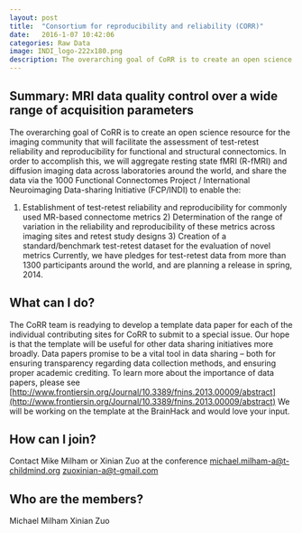 ```yaml
---
layout: post
title:  "Consortium for reproducibility and reliability (CORR)"
date:   2016-1-07 10:42:06
categories: Raw Data
image: INDI_logo-222x180.png
description: The overarching goal of CoRR is to create an open science resource for the imaging community that will facilitate the assessment of test-retest reliability and reproducibility for functional and structural connectomics.
---
```

## Summary: MRI data quality control over a wide range of acquisition parameters
The overarching goal of CoRR is to create an open science resource for the imaging community that will facilitate the assessment of test-retest reliability and reproducibility for functional and structural connectomics. In order to accomplish this, we will aggregate resting state fMRI (R-fMRI) and diffusion imaging data across laboratories around the world, and share the data via the 1000 Functional Connectomes Project / International Neuroimaging Data-sharing Initiative (FCP/INDI) to enable the:
1) Establishment of test-retest reliability and reproducibility for commonly used MR-based connectome metrics 2) Determination of the range of variation in the reliability and reproducibility of these metrics across imaging sites and retest study designs 3) Creation of a standard/benchmark test-retest dataset for the evaluation of novel metrics
Currently, we have pledges for test-retest data from more than 1300 participants around the world, and are planning a release in spring, 2014.

## What can I do?  
The CoRR team is readying to develop a template data paper for each of the individual contributing sites for CoRR to submit to a special issue. Our hope is that the template will be useful for other data sharing initiatives more broadly. Data papers promise to be a vital tool in data sharing – both for ensuring transparency regarding data collection methods, and ensuring proper academic crediting. To learn more about the importance of data papers, please see [http://www.frontiersin.org/Journal/10.3389/fnins.2013.00009/abstract](http://www.frontiersin.org/Journal/10.3389/fnins.2013.00009/abstract)
We will be working on the template at the BrainHack and would love your input.

## How can I join?
Contact Mike Milham or Xinian Zuo at the conference michael.milham-a@t-childmind.org zuoxinian-a@t-gmail.com  

## Who are the members?
Michael Milham Xinian Zuo
